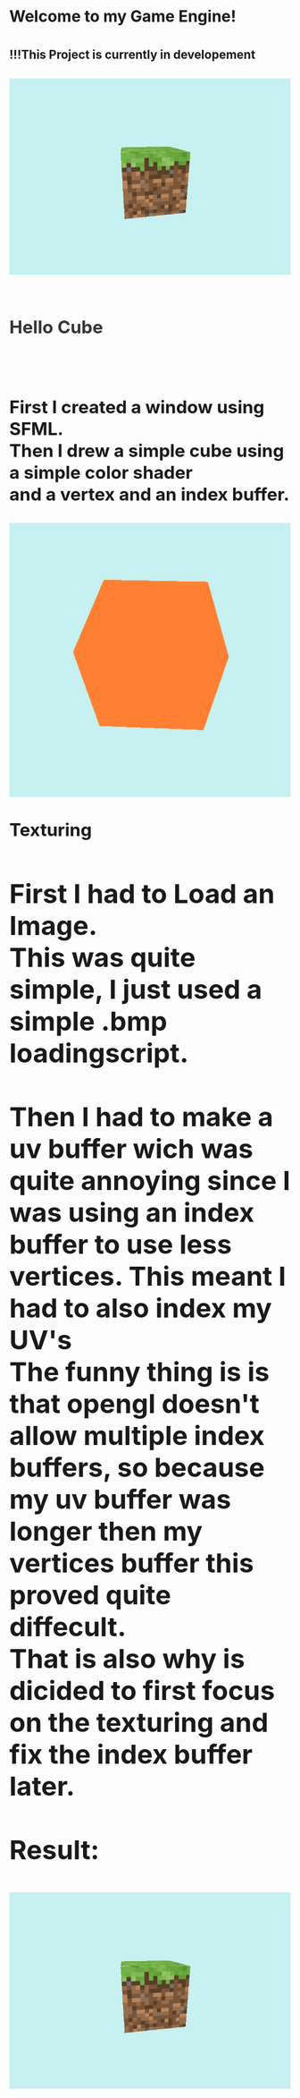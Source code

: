 <h1>Welcome to my Game Engine!<h1/>
<h2>!!!This Project is currently in developement<h2/>
  <img src="documentation/TurningMineGrass.gif"/>
  <br><br>
  <div id="project-mechanic-tab" class="project-mechanics-tab">
  <h2 style="color: #363636; cursor:pointer; padding-bottom:1.5vh;" onclick="button();">Hello Cube<h2/>
    <div id="project-mechanic-info-tab">
  <p>First I created a window using SFML.<br>
    Then I drew a simple cube using a simple color shader<br> and a vertex and an index buffer.<p/>
  <img src="documentation/RHGEturning-cube.gif"/>
      <div/>
    <div/>
      <div id="project-mechanic-tab" class="project-mechanics-tab">
  <h2style="color: #363636; cursor:pointer; padding-bottom:1.5vh;" onclick="button();">Texturing<h2/>
    <div id="project-mechanic-info-tab">
    <p>First I had to Load an Image.<br>
      This was quite simple, I just used a simple .bmp loadingscript.<br>
      <br>
      Then I had to make a uv buffer wich was quite annoying since I was using an index buffer to use less vertices. This meant I had to also index my UV's<br>
      The funny thing is is that opengl doesn't allow multiple index buffers, so because my uv buffer was longer then my vertices buffer this proved quite diffecult.<br>
      That is also why is dicided to first focus on the texturing and fix the index buffer later.
      <br><br>Result:     
    <p/>
<img src="documentation/TurningMineGrass.gif"/>
    <div/>
    <div/>
